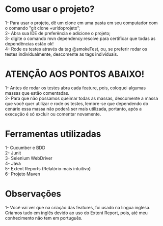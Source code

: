 # Como usar o projeto?

1- Para usar o projeto, dê um clone em uma pasta em seu computador com o comando "git clone +urldoprojeto"; <br>
2- Abra sua IDE de preferência e adicione o projeto; <br>
3- digite o comando mvn dependency:resolve para certificar que todas as dependências estão ok! <br>
4- Rode os testes através da tag @smokeTest, ou, se preferir rodar os testes individualmente, descomente as tags individuais. <br>

# ATENÇÃO AOS PONTOS ABAIXO!
1- Antes de rodar os testes abra cada feature, pois, coloquei algumas massas que estão comentadas. <br>
2- Para que não possamos queimar todas as massas, descomente a massa que você quer utilizar e rode os testes, lembre-se que dependendo do cenário essa massa não poderá ser mais utilizada, portanto, após a execução é só excluir ou comentar novamente.

# Ferramentas utilizadas
1- Cucumber e BDD <br>
2- Junit <br>
3- Selenium WebDriver <br>
4- Java <br>
5- Extent Reports (Relatório mais intuitivo) <br>
6- Projeto Maven

# Observações
1- Você vai ver que na criação das features, foi usado na lingua inglesa. <br> Criamos tudo em inglês devido ao uso do Extent Report, pois, até meu conhecimento não tem em português.

